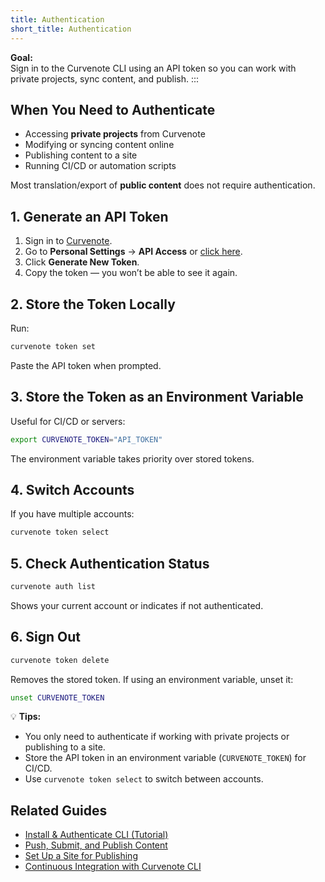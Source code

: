 ```yaml
---
title: Authentication
short_title: Authentication
---
```


**Goal:**  
Sign in to the Curvenote CLI using an API token so you can work with private projects, sync content, and publish.
:::

## When You Need to Authenticate
- Accessing **private projects** from Curvenote
- Modifying or syncing content online
- Publishing content to a site
- Running CI/CD or automation scripts

Most translation/export of **public content** does not require authentication.

## 1. Generate an API Token
1. Sign in to [Curvenote](https://curvenote.com/).  
2. Go to **Personal Settings** → **API Access** or [click here](https://curvenote.com/profile?settings=true&tab=profile-api).  
3. Click **Generate New Token**.  
4. Copy the token — you won’t be able to see it again.

## 2. Store the Token Locally
Run:
```bash
curvenote token set
```
Paste the API token when prompted.

## 3. Store the Token as an Environment Variable

Useful for CI/CD or servers:

```bash
export CURVENOTE_TOKEN="API_TOKEN"
```
The environment variable takes priority over stored tokens.

## 4. Switch Accounts

If you have multiple accounts:

```bash
curvenote token select
```

## 5. Check Authentication Status
```bash
curvenote auth list
```
Shows your current account or indicates if not authenticated.

## 6. Sign Out
```bash
curvenote token delete
```

Removes the stored token. If using an environment variable, unset it:
```bash
unset CURVENOTE_TOKEN
```

💡 **Tips:**
- You only need to authenticate if working with private projects or publishing to a site.  
- Store the API token in an environment variable (`CURVENOTE_TOKEN`) for CI/CD.  
- Use `curvenote token select` to switch between accounts.  

## Related Guides
- [Install & Authenticate CLI (Tutorial)](install-cli.md)  
- [Push, Submit, and Publish Content](push-submit-publish.md)  
- [Set Up a Site for Publishing](setup-site.md)  
- [Continuous Integration with Curvenote CLI](ci-cli.md)